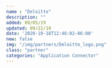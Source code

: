 ```yaml
---
name : "Deloitte"
description: ""
added: 09/05/19
updated: 09/22/19
date: '2020-10-18T12:46:02-06:00'
new: false
img: "/img/partners/Deloitte_logo.png"
class: "partner"
categories: "Application Connector"
---
```

